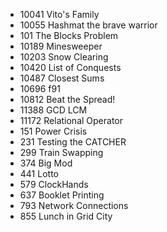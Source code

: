 - 10041 Vito's Family
- 10055 Hashmat the brave warrior
- 101 The Blocks Problem
- 10189 Minesweeper
- 10203 Snow Clearing
- 10420 List of Conquests
- 10487 Closest Sums
- 10696 f91
- 10812 Beat the Spread!
- 11388 GCD LCM
- 11172 Relational Operator
- 151 Power Crisis
- 231 Testing the CATCHER
- 299 Train Swapping
- 374 Big Mod
- 441 Lotto
- 579 ClockHands
- 637 Booklet Printing
- 793 Network Connections
- 855 Lunch in Grid City
